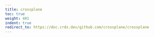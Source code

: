 ```yaml
---
title: crossplane
toc: true
weight: 401
indent: true
redirect_to: https://doc.crds.dev/github.com/crossplane/crossplane
---
```

